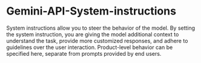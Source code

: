 # Gemini-API-System-instructions
System instructions allow you to steer the behavior of the model. By setting the system instruction, you are giving the model additional context to understand the task, provide more customized responses, and adhere to guidelines over the user interaction. Product-level behavior can be specified here, separate from prompts provided by end users.
